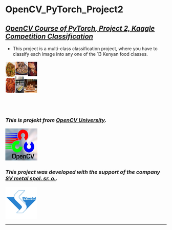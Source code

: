 # OpenCV_PyTorch_Project2
## ***[OpenCV Course of PyTorch, Project 2, Kaggle Competition Classification](https://www.kaggle.com/competitions/opencv-pytorch-classification-project-2)***


- This project is a multi-class classification project, where you have to classify each image into any one of the 13 Kenyan food classes.

<img src="https://github.com/RadimKozl/OpenCV_PyTorch_Project2/blob/main/img/header.png" alt="Food image" style="height: 100px; width:100px;"/>

<br><br>

### ***This is projekt from [OpenCV University](https://opencv.org/university/course/deep-learning-with-pytorch/).***

<img src="https://github.com/RadimKozl/OpenCV_PyTorch_Project2/blob/main/img/Open-CV-Acceleration-1.jpg" alt="OpenCV logo" style="height: 100px; width:100px;"/>

### ***This project was developed with the support of the company [SV metal spol. sr. o.](https://www.svmetal.cz/cs).***

<img src="https://github.com/RadimKozl/OpenCV_PyTorch_Project2/blob/main/img/SVmetalLogo.png" alt="OpenCV logo" style="height: 100px; width:100px;"/>

-----------------------------------